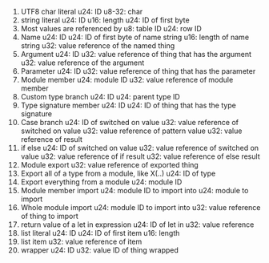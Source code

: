 1. UTF8 char literal
    u24: ID
    u8-32: char
2. string literal
    u24: ID
    u16: length
    u24: ID of first byte
3. Most values are referenced by
    u8: table ID
    u24: row ID
4. Name
    u24: ID
    u24: ID of first byte of name string
    u16: length of name string
    u32: value reference of the named thing
5. Argument
    u24: ID
    u32: value reference of thing that has the argument
    u32: value reference of the argument
6. Parameter
    u24: ID
    u32: value reference of thing that has the parameter
7. Module member
    u24: module ID
    u32: value reference of module member
8. Custom type branch
    u24: ID
    u24: parent type ID
9. Type signature member
    u24: ID
    u24: ID of thing that has the type signature
10. Case branch
    u24: ID of switched on value
    u32: value reference of switched on value
    u32: value reference of pattern value
    u32: value reference of result
11. if else
    u24: ID of switched on value
    u32: value reference of switched on value
    u32: value reference of if result
    u32: value reference of else result
12. Module export
    u32: value reference of exported thing
13. Export all of a type from a module, like X(..)
    u24: ID of type
14. Export everything from a module
    u24: module ID
15. Module member import
    u24: module ID to import into
    u24: module to import
15. Whole module import
    u24: module ID to import into
    u32: value reference of thing to import
16. return value of a let in expression
    u24: ID of let in
    u32: value reference
17. list literal
    u24: ID
    u24: ID of first item
    u16: length
18. list item
    u32: value reference of item
19. wrapper
    u24: ID
    u32: value ID of thing wrapped
